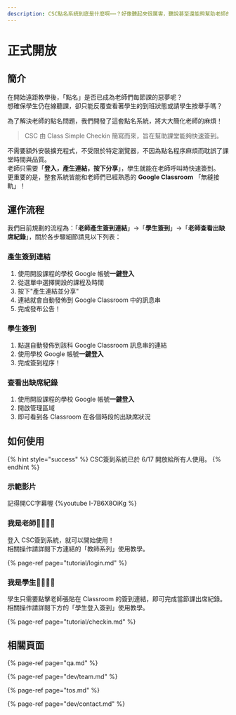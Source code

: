 ```yaml
---
description: CSC點名系統到底是什麼啊⋯⋯？好像聽起來很厲害，聽說甚至還能夠幫助老師的點名作業。
---
```


# 正式開放

## 簡介

在開始遠距教學後，「點名」是否已成為老師們每節課的惡夢呢？  
想確保學生仍在線聽課，卻只能反覆查看著學生的到班狀態或請學生按舉手嗎？

為了解決老師的點名問題，我們開發了這套點名系統，將大大簡化老師的麻煩！

> CSC 由 Class Simple Checkin 簡寫而來，旨在幫助課堂能夠快速簽到。

不需要額外安裝擴充程式，不受限於特定瀏覽器，不因為點名程序麻煩而耽誤了課堂時間與品質。  
老師只需要「**登入，產生連結，按下分享**」，學生就能在老師呼叫時快速簽到。  
更重要的是，整套系統皆能和老師們已經熟悉的 **Google Classroom** 「無縫接軌」！

## 運作流程

我們目前規劃的流程為：「**老師產生簽到連結**」→「**學生簽到**」→「**老師查看出缺席紀錄**」，關於各步驟細節請見以下列表：

### 產生簽到連結 <a id="generate-link"></a>

1. 使用開設課程的學校 Google 帳號**一鍵登入**
2. 從選單中選擇開設的課程及時間
3. 按下"產生連結並分享"
4. 連結就會自動發佈到 Google Classroom 中的訊息串
5. 完成發布公告！

### 學生簽到 <a id="student-checkin"></a>

1. 點選自動發佈到該科 Google Classroom 訊息串的連結
2. 使用學校 Google 帳號**一鍵登入**
3. 完成簽到程序！

### 查看出缺席紀錄 <a id="student-absence"></a>

1. 使用開設課程的學校 Google 帳號**一鍵登入**
2. 開啟管理區域
3. 即可看到各 Classroom 在各個時段的出缺席狀況

## 如何使用

{% hint style="success" %}
CSC簽到系統已於 6/17 開放給所有人使用。
{% endhint %}

### 示範影片

記得開CC字幕喔
{%youtube I-7B6X8OiKg %}

### 我是老師👨‍🏫👩‍🏫

登入 CSC簽到系統，就可以開始使用！  
相關操作請詳閱下方連結的「教師系列」使用教學。

{% page-ref page="tutorial/login.md" %}

### 我是學生👨‍🎓👩‍🎓

學生只需要點擊老師張貼在 Classroom 的簽到連結，即可完成當節課出席紀錄。  
相關操作請詳閱下方的「學生登入簽到」使用教學。

{% page-ref page="tutorial/checkin.md" %}

## 相關頁面

{% page-ref page="qa.md" %}

{% page-ref page="dev/team.md" %}

{% page-ref page="tos.md" %}

{% page-ref page="dev/contact.md" %}

